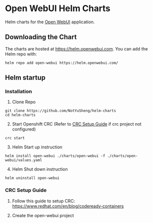 # Open WebUI Helm Charts
Helm charts for the [Open WebUI](https://github.com/open-webui/open-webui) application.

## Downloading the Chart
The charts are hosted at https://helm.openwebui.com. You can add the Helm repo with:
```
helm repo add open-webui https://helm.openwebui.com/
``` 

## Helm startup

### Installation

1. Clone Repo
```
git clone https://github.com/NotYuSheng/helm-charts
cd helm-charts
```

2. Start Openshift CRC (Refer to [CRC Setup Guide](#crc-setup-guide) if crc project not configured)
```
crc start
```

3. Helm Start up instruction
```
helm install open-webui ./charts/open-webui -f ./charts/open-webui/values.yaml
```

4. Helm Shut down instruction
```
helm uninstall open-webui
```

### CRC Setup Guide

1. Follow this guide to setup CRC: https://www.redhat.com/en/blog/codeready-containers

2. Create the open-webui project
